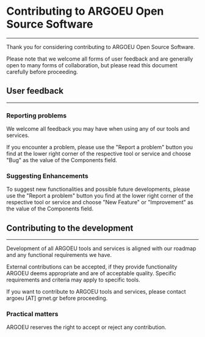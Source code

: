 # Contributing to ARGOEU Open Source Software

---

Thank you for considering contributing to ARGOEU Open Source Software.

Please note that we welcome all forms of user feedback and are generally open
to many forms of collaboration,
but please read this document carefully before proceeding.

## User feedback

---

### Reporting problems

We welcome all feedback you may have when using any of our tools and services.

If you encounter a problem, please use the "Report a problem" button you find
at the lower right corner of the respective tool or service
and choose "Bug" as the value of the Components field.

### Suggesting Enhancements

To suggest new functionalities and possible future developments,
please use the "Report a problem" button you find at the lower right corner of
the respective tool or service
and choose "New Feature" or "Improvement" as the value of the Components field.

## Contributing to the development

---

Development of all ARGOEU tools and services is aligned with our roadmap and
any functional requirements we have.

External contributions can be accepted, if they provide functionality ARGOEU
deems appropriate and are of acceptable quality.
Specific requirements and criteria may apply to specific tools.

If you want to contribute to ARGOEU tools and services,
please contact argoeu [AT] grnet.gr before proceeding.

### Practical matters

ARGOEU reserves the right to accept or reject any contribution.